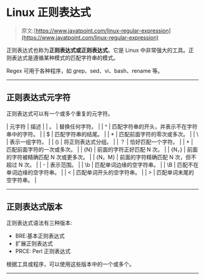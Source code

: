 # Linux 正则表达式

> 原文:[https://www.javatpoint.com/linux-regular-expression](https://www.javatpoint.com/linux-regular-expression)

正则表达式也称为**正则表达式或正则表达式**。它是 Linux 中非常强大的工具。正则表达式是遵循某种模式的匹配字符串的模式。

Regex 可用于各种程序，如 grep、sed、vi、bash、rename 等。

* * *

## 正则表达式元字符

正则表达式可以有一个或多个重复的元字符。

| 元字符 | 描述 |
| 。 | 替换任何字符。 |
| ^ | 匹配字符串的开头，并表示不在字符串中的字符。 |
| $ | 匹配字符串的结尾。 |
| * | 匹配前面字符的零次或多次。 |
| \ | 表示一组字符。 |
| () | 将正则表达式分组。 |
| ？ | 恰好匹配一个字符。 |
| + | 匹配前面字符的一次或多次。 |
| {N} | 前面的字符正好匹配 N 次。 |
| {N，} | 前面的字符被精确匹配 N 次或更多次。 |
| {N，M} | 前面的字符精确匹配 N 次，但不超过 N 次。 |
| - | 表示范围。 |
| \b | 匹配单词边缘的空字符串。 |
| \B | 匹配不在单词边缘的空字符串。 |
| \< | 匹配单词开头的空字符串。 |
| \> | 匹配单词末尾的空字符串。 |

* * *

## 正则表达式版本

正则表达式语法有三种版本:

*   BRE:基本正则表达式
*   扩展正则表达式
*   PRCE: Perl 正则表达式

根据工具或程序，可以使用这些版本中的一个或多个。

* * *